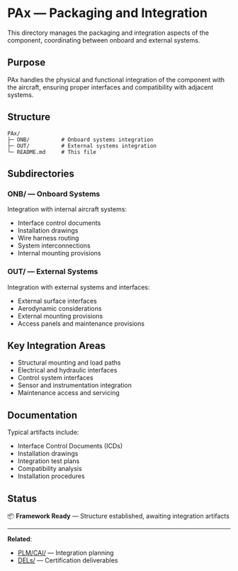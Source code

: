 # PAx — Packaging and Integration

This directory manages the packaging and integration aspects of the component, coordinating between onboard and external systems.

## Purpose

PAx handles the physical and functional integration of the component with the aircraft, ensuring proper interfaces and compatibility with adjacent systems.

## Structure

```
PAx/
├─ ONB/          # Onboard systems integration
├─ OUT/          # External systems integration
└─ README.md     # This file
```

## Subdirectories

### ONB/ — Onboard Systems
Integration with internal aircraft systems:
- Interface control documents
- Installation drawings
- Wire harness routing
- System interconnections
- Internal mounting provisions

### OUT/ — External Systems
Integration with external systems and interfaces:
- External surface interfaces
- Aerodynamic considerations
- External mounting provisions
- Access panels and maintenance provisions

## Key Integration Areas

- Structural mounting and load paths
- Electrical and hydraulic interfaces
- Control system interfaces
- Sensor and instrumentation integration
- Maintenance access and servicing

## Documentation

Typical artifacts include:
- Interface Control Documents (ICDs)
- Installation drawings
- Integration test plans
- Compatibility analysis
- Installation procedures

## Status

📦 **Framework Ready** — Structure established, awaiting integration artifacts

---

**Related**:
- [PLM/CAI/](../PLM/CAI/) — Integration planning
- [DELs/](../DELs/) — Certification deliverables
